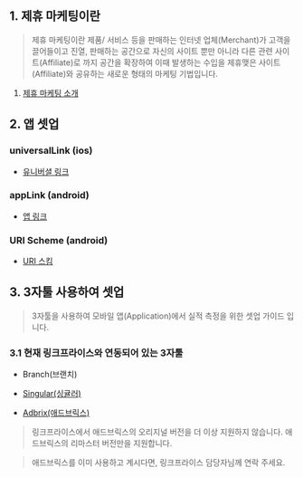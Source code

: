 ## 1. 제휴 마케팅이란

> 제휴 마케팅이란 제품/ 서비스 등을 판매하는 인터넷 업체(Merchant)가 고객을 끌어들이고 진열, 판매하는 공간으로 자신의 사이트 뿐만 아니라 다른 관련 사이트(Affiliate)로 까지 공간을 확장하여 
> 이때 발생하는 수입을 제휴맺은 사이트(Affiliate)와 공유하는 새로운 형태의 마케팅 기법입니다. 

1. [제휴 마케팅 소개](https://github.com/linkprice/MerchantSetup/blob/master/App/Marketing.md)

## 2. 앱 셋업

### universalLink (ios)
- [유니버셜 링크](https://github.com/linkprice/MerchantSetup/blob/master/App/AppSetup/UniversalLinks.md)

### appLink (android)
- [앱 링크](https://github.com/linkprice/MerchantSetup/blob/master/App/AppSetup/AppLinks.md)

### URI Scheme (android)
- [URI 스킴](https://github.com/linkprice/MerchantSetup/blob/master/App/AppSetup/URI%20Scheme.md)

## 3. 3자툴 사용하여 셋업

> 3자툴을 사용하여 모바일 앱(Application)에서 실적 측정을 위한 셋업 가이드 입니다.

### 3.1 현재 링크프라이스와 연동되어 있는 3자툴
* Branch(브랜치)

* [Singular(싱귤러)](Singular/README.md)

* [Adbrix(애드브릭스)](Adbrix-remaster/README.md)
> 링크프라이스에서 애드브릭스의 오리지널 버전을 더 이상 지원하지 않습니다. 
> 애드브릭스의 리마스터 버전만을 지원합니다.

> 애드브릭스를 이미 사용하고 계시다면, 링크프라이스 담당자님께 연락 주세요.
